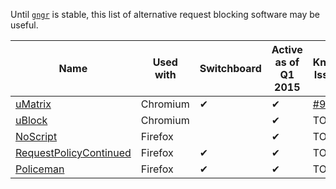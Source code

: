 Until [`gngr`](https://gngr.info) is stable, this list of alternative request blocking software may be useful.

|Name|Used with|Switchboard|Active as of Q1 2015|Known Issues|
|----|---------|-----------|--------------------|------------|
|[uMatrix](https://github.com/gorhill/uMatrix)|Chromium|✔|✔|[#97](https://github.com/gorhill/uMatrix/issues/97)|
|[uBlock](https://github.com/gorhill/uBlock)|Chromium| |✔|TODO|
|[NoScript](https://noscript.net/)|Firefox||✔|TODO|
|[RequestPolicyContinued](https://github.com/RequestPolicyContinued/requestpolicy)|Firefox|✔|✔|TODO|
|[Policeman](https://github.com/futpib/policeman)|Firefox|✔|✔|TODO|

